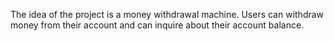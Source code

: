 The idea of the project is a money withdrawal machine. Users can withdraw money from their account and can inquire about their account balance.

